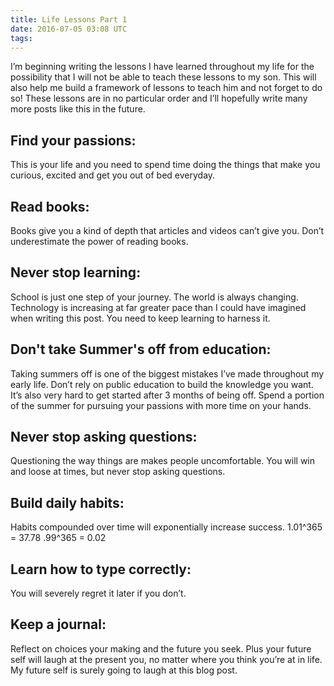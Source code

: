 ```yaml
---
title: Life Lessons Part 1
date: 2016-07-05 03:08 UTC
tags:
---
```


I’m beginning writing the lessons I have learned throughout my life for the possibility that I will not be able to teach these lessons to my son. This will also help me build a framework of lessons to teach him and not forget to do so! These lessons are in no particular order and I’ll hopefully write many more posts like this in the future. 

## Find your passions:
This is your life and you need to spend time doing the things that make you curious, excited and get you out of bed everyday. 

## Read books:
Books give you a kind of depth that articles and videos can’t give you. Don’t underestimate the power of reading books. 

## Never stop learning:
School is just one step of your journey.  The world is always changing. Technology is increasing at far greater pace than I could have imagined when writing this post. You need to keep learning to harness it. 

## Don't take Summer's off from education:
Taking summers off is one of the biggest mistakes I’ve made throughout my early life. Don’t rely
on public education to build the knowledge you want. It’s also very hard to get started after 3 months of being off. Spend a portion of the summer for pursuing your passions with more time on your hands. 

## Never stop asking questions:
Questioning the way things are makes people uncomfortable. You will win and loose at times, but never stop asking questions. 

## Build daily habits: 
Habits compounded over time will exponentially increase success.
1.01^365 = 37.78
.99^365 = 0.02

## Learn how to type correctly:
You will severely regret it later if you don’t.

## Keep a journal:
Reflect on choices your making and the future you seek. Plus your future self will laugh at the present you, no matter where you think you’re at in life. My future self is surely going to laugh at this blog post. 